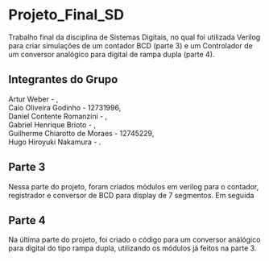 # Projeto_Final_SD
  Trabalho final da disciplina de Sistemas Digitais, no qual foi utilizada Verilog para criar simulações de um contador BCD (parte 3) e um Controlador de um conversor analógico para digital de rampa dupla (parte 4).

## Integrantes do Grupo
Artur Weber - , <br>
Caio Oliveira Godinho - 12731996, <br>
Daniel Contente Romanzini - , <br>
Gabriel Henrique Brioto - , <br>
Guilherme Chiarotto de Moraes - 12745229, <br>
Hugo Hiroyuki Nakamura - .

## Parte 3
  Nessa parte do projeto, foram criados módulos em verilog para o contador, registrador e conversor de BCD para display de 7 segmentos. Em seguida
  
 
## Parte 4
  Na última parte do projeto, foi criado o código para um conversor análógico para digital do tipo rampa dupla, utilizando os módulos já feitos na parte 3.
